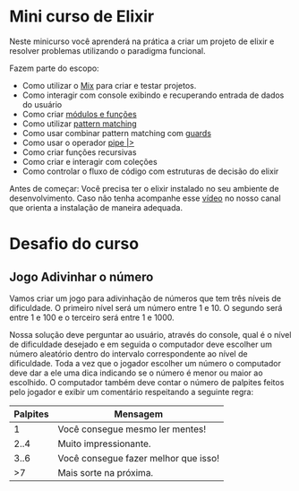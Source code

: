 # Mini curso de Elixir

Neste minicurso você aprenderá na prática a criar um projeto de elixir e resolver problemas utilizando o paradigma funcional.

Fazem parte do escopo:

- Como utilizar o [Mix](https://hexdocs.pm/mix/Mix.html) para criar e testar projetos.
- Como interagir com console exibindo e recuperando entrada de dados do usuário
- Como criar [módulos e funções](https://elixir-lang.org/getting-started/modules-and-functions.html)
- Como utilizar [pattern matching](https://elixir-lang.org/getting-started/pattern-matching.html)
- Como usar combinar pattern matching com [guards](https://hexdocs.pm/elixir/guards.html)
- Como usar o operador [pipe |>](https://elixirschool.com/en/lessons/basics/pipe_operator)
- Como criar funções recursivas
- Como criar e interagir com coleções
- Como controlar o fluxo de código com estruturas de decisão do elixir

Antes de começar:
Você precisa ter o elixir instalado no seu ambiente de desenvolvimento. Caso não tenha acompanhe esse [vídeo](https://youtu.be/TdjBev-il9w) no nosso canal que orienta a instalação de maneira adequada.

# Desafio do curso

## Jogo Adivinhar o número

Vamos criar um jogo para adivinhação de números que tem três níveis de dificuldade. O primeiro nível será um número entre 1 e 10. O segundo será entre 1 e 100 e o terceiro será entre 1 e 1000.

Nossa solução deve perguntar ao usuário, através do console, qual é o nível de dificuldade desejado e em seguida o computador deve escolher um número aleatório dentro do intervalo correspondente ao nível de dificuldade.
Toda a vez que o jogador escolher um número o computador deve dar a ele uma dica indicando se o número é menor ou maior ao escolhido. O computador também deve contar o número de palpites feitos pelo jogador e exibir um comentário respeitando a seguinte regra:

|Palpites| Mensagem|
|--------|---------|
| 1 | Você consegue mesmo ler mentes!|
|2..4|Muito impressionante.|
|3..6| Você consegue fazer melhor que isso!|
|>7| Mais sorte na próxima.|

